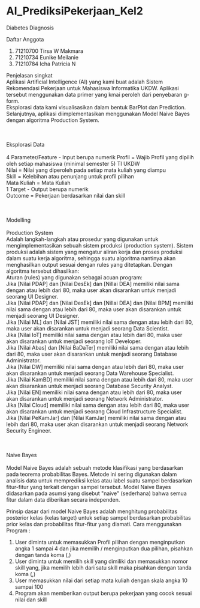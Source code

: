 # AI_PrediksiPekerjaan_Kel2
Diabetes Diagnosis

Daftar Anggota

1. 71210700 Tirsa W Makmara
2. 71210734 Eunike Meilanie
3. 71210784 Icha Patricia N<br>

Penjelasan singkat<br>
Aplikasi Artificial Intelligence (AI) yang kami buat adalah Sistem Rekomendasi Pekerjaan untuk Mahasiswa Informatika UKDW. Aplikasi tersebut menggunakan data primer yang kmai peroleh dari penyebaran g-form. <br>
Eksplorasi data kami visualisasikan dalam bentuk BarPlot dan Prediction. Selanjutnya, aplikasi diimplementasikan menggunakan Model Naive Bayes dengan algoritma Production System. <br><br><br>

Eksplorasi Data<br><br>
4 Parameter/Feature - Input berupa numerik
Profil = Wajib Profil yang dipilih oleh setiap mahasiswa (minimal semester 5) TI UKDW<br>
Nilai = Nilai yang diperoleh pada setiap mata kuliah yang diampu<br>
Skill = Kelebihan atau penunjang untuk profil pilihan<br>
Mata Kuliah = Mata Kuliah<br>
1 Target - Output berupa numerik<br>
Outcome  = Pekerjaan berdasarkan nilai dan skill<br><br><br>

Modelling<br><br>
Production System<br>
Adalah langkah-langkah atau prosedur yang digunakan untuk mengimplementasikan sebuah sistem produksi (production system). Sistem produksi adalah sistem yang mengatur aliran kerja dan proses produksi dalam suatu kerja algoritma, sehingga suatu algoritma nantinya akan menghasilkan output sesuai dengan rules yang ditetapkan.
Dengan algoritma tersebut dihasilkan:<br>
Aturan (rules) yang digunakan sebagai acuan program:<br>
Jika [Nilai PDAP] dan [Nilai DesEk] dan [NilIai DEA] memiliki nilai sama dengan atau lebih dari 80, maka user akan disarankan untuk menjadi seorang UI Designer. <br>
Jika [Nilai PDAP] dan [Nilai DesEk] dan [NilIai DEA] dan [Nilai BPM] memiliki nilai sama dengan atau lebih dari 80, maka user akan disarankan untuk menjadi seorang UI Designer. <br>
Jika [Nilai ML] dan [Nilai JST] memiliki nilai sama dengan atau lebih dari 80, maka user akan disarankan untuk menjadi seorang Data Scientist.  <br>
Jika [Nilai IoT] memiliki nilai sama dengan atau lebih dari 80, maka user akan disarankan untuk menjadi seorang IoT Developer.  <br>
Jika [Nilai Abas] dan [Nilai BaDaTer] memiliki nilai sama dengan atau lebih dari 80, maka user akan disarankan untuk menjadi seorang Database Administrator.  <br>
Jika [Nilai DW] memiliki nilai sama dengan atau lebih dari 80, maka user akan disarankan untuk menjadi seorang Data Warehouse Specialist.  <br>
Jika [Nilai KamBD] memiliki nilai sama dengan atau lebih dari 80, maka user akan disarankan untuk menjadi seorang Database Security Analyst.  <br>
Jika [Nilai EN] memiliki nilai sama dengan atau lebih dari 80, maka user akan disarankan untuk menjadi seorang Network Administrator.  <br>
Jika [Nilai Cloud] memiliki nilai sama dengan atau lebih dari 80, maka user akan disarankan untuk menjadi seorang Cloud Infrastructure Specialist.  <br>
Jika [Nilai PeKamJar] dan [Nilai KamJar] memiliki nilai sama dengan atau lebih dari 80, maka user akan disarankan untuk menjadi seorang Network Security Engineer. <br><br><br>
 

Naive Bayes<br><br>
Model Naive Bayes adalah sebuah metode klasifikasi yang berdasarkan pada teorema probabilitas Bayes. Metode ini sering digunakan dalam analisis data untuk memprediksi kelas atau label suatu sampel berdasarkan fitur-fitur yang terkait dengan sampel tersebut. Model Naive Bayes didasarkan pada asumsi yang disebut "naive" (sederhana) bahwa semua fitur dalam data diberikan secara independen.

Prinsip dasar dari model Naive Bayes adalah menghitung probabilitas posterior kelas (kelas target) untuk setiap sampel berdasarkan probabilitas prior kelas dan probabilitas fitur-fitur yang diamati.
Cara menggunakan Program :<br>
1. User diminta untuk memasukkan Profil pilihan dengan menginputkan angka 1 sampai 4 dan jika memilih / menginputkan dua pilihan, pisahkan dengan tanda koma (,)<br>
2. User diminta untuk memilih skill yang dimiliki dan memasukkan nomor skill yang, jika memilih lebih dari satu skill maka pisahkan dengan tanda koma (,)<br>
3. User memasukkan nilai dari setiap mata kuliah dengan skala angka 10 sampai 100<br>
4. Program akan memberikan output berupa pekerjaan yang cocok sesuai nilai dan skill<br>
